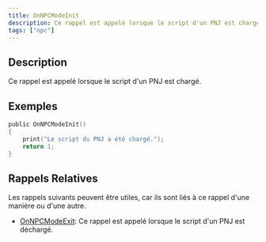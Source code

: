 ```yaml
---
title: OnNPCModeInit
description: Ce rappel est appelé lorsque le script d'un PNJ est chargé.
tags: ["npc"]
---
```


## Description

Ce rappel est appelé lorsque le script d'un PNJ est chargé.

## Exemples

```c
public OnNPCModeInit()
{
    print("Le script du PNJ a été chargé.");
    return 1;
}
```

## Rappels Relatives

Les rappels suivants peuvent être utiles, car ils sont liés à ce rappel d'une manière ou d'une autre.

- [OnNPCModeExit](OnNPCModeExit): Ce rappel est appelé lorsque le script d'un PNJ est déchargé.
